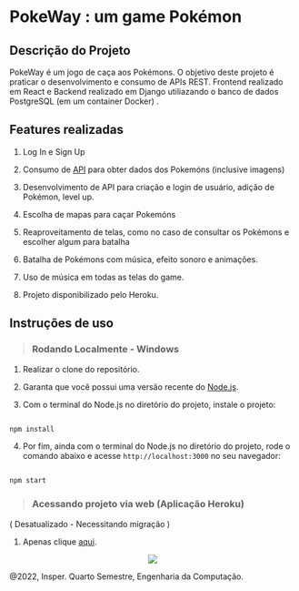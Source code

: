 # PokeWay : um game Pokémon 


## Descrição do Projeto

<p align="justify">

PokeWay é um jogo de caça aos Pokémons. O objetivo deste projeto é praticar o desenvolvimento e consumo de APIs REST. Frontend realizado em React e Backend realizado em Django utiliazando o banco de dados PostgreSQL (em um container Docker) .


## Features realizadas

1. Log In e Sign Up

2. Consumo de <a href = "https://pokeapi.co/">API</a> para obter dados dos Pokemóns (inclusive imagens)

3. Desenvolvimento de API para criação e login de usuário, adição de Pokémon, level up.
  
4. Escolha de mapas para caçar Pokemóns

5. Reaproveitamento de telas, como no caso de consultar os Pokémons e escolher algum para batalha
  
6. Batalha de Pokémons com música, efeito sonoro e animações.
  
7. Uso de música em todas as telas do game.
  
8. Projeto disponibilizado pelo Heroku.


## Instruções de uso 
  
> ### Rodando Localmente - Windows

1. Realizar o clone do repositório.

2. Garanta que você possui uma versão recente do <a href = "https://nodejs.org/en/">Node.js</a>. 

3. Com o terminal do Node.js no diretório do projeto, instale o projeto: 

```bash

npm install

```

4. Por fim, ainda com o terminal do Node.js no diretório do projeto, rode o comando abaixo e acesse `http://localhost:3000` no seu navegador:

```bash

npm start

```

> ### Acessando projeto via web (Aplicação Heroku)

( Desatualizado - Necessitando migração )

1. Apenas clique <a href = "https://pokewaygame.herokuapp.com/">aqui</a>.

<p align="center"><img src='https://thumbs.gfycat.com/LivelyBraveAmericanriverotter-size_restricted.gif'></img></p>

@2022, Insper. Quarto Semestre, Engenharia da Computação.
